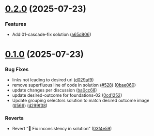 # [0.2.0](https://github.com/smcnab1/odin-css-exercises/compare/v0.1.0...v0.2.0) (2025-07-23)


### Features

* Add 01-cascade-fix solution ([a65d806](https://github.com/smcnab1/odin-css-exercises/commit/a65d806bdddfa4cf5d173659730d17a6d303db27))



# [0.1.0](https://github.com/smcnab1/odin-css-exercises/compare/03f4e594a8e037994c303457af76965729c86c67...v0.1.0) (2025-07-23)


### Bug Fixes

* links not leading to desired url ([d029af9](https://github.com/smcnab1/odin-css-exercises/commit/d029af939d2117bc46c918b6d3fc6b202c92c991))
* remove superfluous line of code in solution ([#528](https://github.com/smcnab1/odin-css-exercises/issues/528)) ([0bae060](https://github.com/smcnab1/odin-css-exercises/commit/0bae060fb1f881f413ff6f3136fe618464d86d0a))
* update changes per discussion ([ba0cc68](https://github.com/smcnab1/odin-css-exercises/commit/ba0cc689e8d9d3431b6b7c2ca99b653d6d8de7d5))
* update desired-outcome for foundations-02 ([0cd1252](https://github.com/smcnab1/odin-css-exercises/commit/0cd12529b7ef83259bd71b6fcd6af73eafccb15a))
* Update grouping selectors solution to match desired outcome image ([#566](https://github.com/smcnab1/odin-css-exercises/issues/566)) ([d299f38](https://github.com/smcnab1/odin-css-exercises/commit/d299f387eefdb84b1fe7c79d8cabe2797e075634))


### Reverts

* Revert "🔲 Fix inconsistency in solution" ([03f4e59](https://github.com/smcnab1/odin-css-exercises/commit/03f4e594a8e037994c303457af76965729c86c67))



